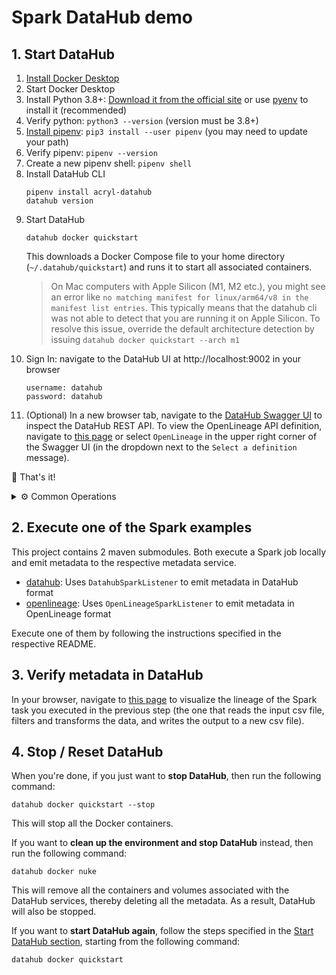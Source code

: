 # Spark DataHub demo

## 1. Start DataHub

1. [Install Docker Desktop](https://www.docker.com/products/docker-desktop/)
2. Start Docker Desktop
3. Install Python 3.8+: [Download it from the official site](https://www.python.org/downloads/)
   or use [pyenv](https://github.com/pyenv/pyenv) to install it (recommended)
4. Verify python: `python3 --version` (version must be 3.8+)
5. [Install pipenv](https://pipenv.pypa.io/en/latest/installation.html): `pip3 install --user pipenv`
   (you may need to update your path)
6. Verify pipenv: `pipenv --version`
7. Create a new pipenv shell: `pipenv shell`
8. Install DataHub CLI
   ```shell
   pipenv install acryl-datahub
   datahub version
   ```
9. Start DataHub
   ```shell
   datahub docker quickstart
   ```
   This downloads a Docker Compose file to your home directory (`~/.datahub/quickstart`)
   and runs it to start all associated containers.
   > On Mac computers with Apple Silicon (M1, M2 etc.), you might see an error like `no matching manifest for
   > linux/arm64/v8 in the manifest list entries`. This typically means that the datahub cli was not able to
   > detect that you are running it on Apple Silicon. To resolve this issue, override the default architecture
   > detection by issuing `datahub docker quickstart --arch m1`
10. Sign In: navigate to the DataHub UI at http://localhost:9002 in your browser
    ```
    username: datahub
    password: datahub
    ```
11. (Optional) In a new browser tab, navigate to the [DataHub Swagger UI](http://localhost:8080/openapi/swagger-ui/index.html)
    to inspect the DataHub REST API. To view the OpenLineage API definition, navigate to
    [this page](http://localhost:8080/openapi/swagger-ui/index.html?urls.primaryName=OpenLineage) or select `OpenLineage`
    in the upper right corner of the Swagger UI (in the dropdown next to the `Select a definition` message).

🚀 That's it!

<details>

<summary>⚙️ Common Operations</summary> 

* Stop DataHub: `datahub docker quickstart --stop`
* Reset DataHub: `datahub docker nuke`
* Upgrade DataHub: `datahub docker quickstart`
* Back up DataHub: `datahub docker quickstart --backup`
* Restore DataHub: `datahub docker quickstart --restore`

</details>

## 2. Execute one of the Spark examples

This project contains 2 maven submodules. Both execute a Spark job locally and emit metadata to the respective metadata service.

* [datahub](datahub/README.md): Uses `DatahubSparkListener` to emit metadata in DataHub format
* [openlineage](openlineage/README.md): Uses `OpenLineageSparkListener` to emit metadata in OpenLineage format

Execute one of them by following the instructions specified in the respective README.

## 3. Verify metadata in DataHub

In your browser, navigate to [this page](http://localhost:9002/tasks/urn:li:dataJob:%28urn:li:dataFlow:%28spark,spark_open_lineage_example,spark_namespace%29,spark_open_lineage_example.execute_insert_into_hadoop_fs_relation_command.target_developers-under-30%29/Lineage?end_time_millis&filter_degree___false___EQUAL___0=1&is_lineage_mode=true&page=1&separate_siblings=false&show_columns=true&start_time_millis&unionType=0)
to visualize the lineage of the Spark task you executed in the previous step (the one that reads the input csv file,
filters and transforms the data, and writes the output to a new csv file).


## 4. Stop / Reset DataHub

When you're done, if you just want to __stop DataHub__, then run the following command:

```shell
datahub docker quickstart --stop
```

This will stop all the Docker containers.

If you want to __clean up the environment and stop DataHub__ instead, then run the following command:

```shell
datahub docker nuke
```

This will remove all the containers and volumes associated with the DataHub services, thereby deleting all the metadata.
As a result, DataHub will also be stopped.

If you want to __start DataHub again__, follow the steps specified in the [Start DataHub section](#1-start-datahub),
starting from the following command:

```shell
datahub docker quickstart
```
